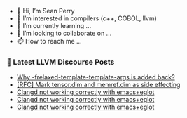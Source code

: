 - 👋 Hi, I’m Sean Perry
- 👀 I’m interested in compilers (c++, COBOL, llvm)
- 🌱 I’m currently learning ...
- 💞️ I’m looking to collaborate on ...
- 📫 How to reach me ...

<!---
s66perry/s66perry is a ✨ special ✨ repository because its `README.md` (this file) appears on your GitHub profile.
You can click the Preview link to take a look at your changes.
--->
### 📕 Latest LLVM Discourse Posts

<!-- DISCOURSE-LLVM:START -->
- [Why -frelaxed-template-template-args is added back?](https://discourse.llvm.org/t/why-frelaxed-template-template-args-is-added-back/65727#post_2)
- [[RFC] Mark tensor.dim and memref.dim as side effecting](https://discourse.llvm.org/t/rfc-mark-tensor-dim-and-memref-dim-as-side-effecting/65729#post_4)
- [Clangd not working correctly with emacs+eglot](https://discourse.llvm.org/t/clangd-not-working-correctly-with-emacs-eglot/1220#post_17)
- [Clangd not working correctly with emacs+eglot](https://discourse.llvm.org/t/clangd-not-working-correctly-with-emacs-eglot/1220#post_16)
- [Clangd not working correctly with emacs+eglot](https://discourse.llvm.org/t/clangd-not-working-correctly-with-emacs-eglot/1220#post_15)
<!-- DISCOURSE-LLVM:END -->
